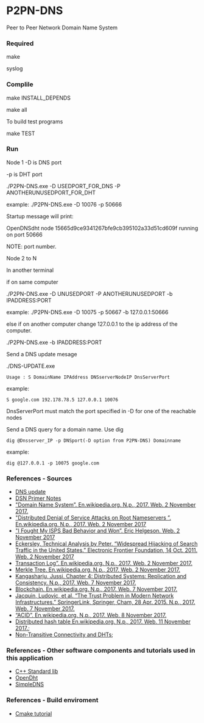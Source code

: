 # P2PN-DNS
Peer to Peer Network Domain Name System
### Required 
make 

syslog 

### Complile 
make INSTALL_DEPENDS

make all 

To build test programs 

make TEST

### Run

Node 1 
-D is DNS port 

-p is DHT port

./P2PN-DNS.exe -D USEDPORT_FOR_DNS -P ANOTHERUNUSEDPORT_FOR_DHT

example:
./P2PN-DNS.exe -D 10076 -p 50666

Startup message will print: 

OpenDNSdht node 15665d9ce9341267bfe9cb395102a33d51cd609f running on port 50666

NOTE: port number.

Node 2 to N

In another terminal 

if on same computer

./P2PN-DNS.exe -D UNUSEDPORT -P ANOTHERUNUSEDPORT -b IPADDRESS:PORT

example:
./P2PN-DNS.exe -D 10075 -p 50667 -b 127.0.0.1:50666

else if on another computer change 127.0.0.1 to the ip address of the computer. 

./P2PN-DNS.exe -b IPADDRESS:PORT

Send a DNS update mesage 

./DNS-UPDATE.exe 

	Usage : S DomainName IPAddress DNSserverNodeIP DnsServerPort
example:

	S google.com 192.178.78.5 127.0.0.1 10076

DnsServerPort must match the port specified in -D for one of the reachable nodes

Send a DNS query for a domain name. Use dig

	dig @Dnsserver_IP -p DNSport(-D option from P2PN-DNS) Domainname 

example:  

	dig @127.0.0.1 -p 10075 google.com

### References - Sources
* [DNS update](https://tools.ietf.org/html/rfc2136)
* [DSN Primer Notes](http://www.cs.duke.edu/courses/fall16/compsci356/DNS/DNS-primer.pdf)
* ["Domain Name System”. En.wikipedia.org. N.p., 2017. Web. 2 November 2017.](https://en.wikipedia.org/wiki/Domain_Name_System)
* ["Distributed Denial of Service Attacks on Root Nameservers ”. En.wikipedia.org. N.p., 2017. Web. 2 November 2017](https://en.wikipedia.org/wiki/Distributed_denial-of-service_attacks_on_root_nameservers)
* ["I Fought My ISPS Bad Behavior and Won”. Eric Helgeson. Web. 2 November 2017](https://erichelgeson.github.io/blog/2013/12/31/i-fought-my-isps-bad-behavior-and-won/)
* [Eckersley, Technical Analysis by Peter. “Widespread Hijacking of Search Traffic in the United States.” Electronic Frontier Foundation, 14 Oct. 2011. Web. 2 November 2017](https://www.eff.org/deeplinks/2011/07/widespread-search-hijacking-in-the-us)
* [Transaction Log”. En.wikipedia.org. N.p., 2017. Web. 2 November 2017.](https://en.wikipedia.org/wiki/Transaction_log)
* [Merkle Tree. En.wikipedia.org. N.p., 2017. Web. 2 November 2017.](https://en.wikipedia.org/wiki/Merkle_tree)
* [Kangasharju, Jussi. Chapter 4: Distributed Systems: Replication and Consistency. N.p., 2017. Web. 7 November 2017.](https://www.cs.helsinki.fi/webfm_send/1256)
* [Blockchain. En.wikipedia.org. N.p., 2017. Web. 7 November 2017.](https://en.wikipedia.org/wiki/Blockchain)
* [Jacquin, Ludovic, et al. “The Trust Problem in Modern Network Infrastructures.” SpringerLink, Springer, Cham, 28 Apr. 2015. N.p., 2017. Web. 7 November 2017. ](https://link.springer.com/chapter/10.1007/978-3-319-25360-2_10)
* [“ACID”. En.wikipedia.org. N.p., 2017. Web. 8 November 2017.](https://en.wikipedia.org/wiki/Acid)
* [Distributed hash table En.wikipedia.org. N.p., 2017. Web. 11 November 2017.](https://en.wikipedia.org/wiki/Distributed_hash_table);
* [Non-Transitive Connectivity and DHTs](https://www.usenix.org/legacy/events/worlds05/tech/full_papers/freedman/freedman_html/index.html);

### References - Other software components and tutorials used in this application
* [C++ Standard lib]()
* [OpenDht](https://github.com/savoirfairelinux/opendht)
* [SimpleDNS](https://github.com/mwarning/SimpleDNS)

### References - Build enviroment 
* [Cmake tutorial](http://derekmolloy.ie/hello-world-introductions-to-cmake/)
